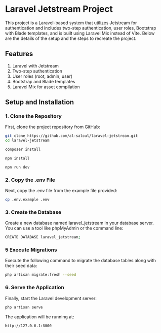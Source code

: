 # Laravel Jetstream Project

This project is a Laravel-based system that utilizes Jetstream for authentication and includes two-step authentication, user roles, Bootstrap with Blade templates, and is built using Laravel Mix instead of Vite. Below are the details of the setup and the steps to recreate the project.

## Features
1. Laravel with Jetstream
2. Two-step authentication
3. User roles (root, admin, user)
4. Bootstrap and Blade templates
5. Laravel Mix for asset compilation


## Setup and Installation

### 1. Clone the Repository
First, clone the project repository from GitHub:
```bash
git clone https://github.com/al-saloul/laravel-jetstream.git
cd laravel-jetstream

composer install

npm install

npm run dev
```

### 2. Copy the .env File

Next, copy the .env file from the example file provided:

```bash
cp .env.example .env
```

### 3. Create the Database
Create a new database named laravel_jetstream in your database server. You can use a tool like phpMyAdmin or the command line:

```bash
CREATE DATABASE laravel_jetstream;
```


### 5 Execute Migrations
Execute the following command to migrate the database tables along with their seed data:

```bash
php artisan migrate:fresh --seed
```

### 6. Serve the Application
Finally, start the Laravel development server:

```bash
php artisan serve
```

The application will be running at:

``` bash
http://127.0.0.1:8000
```

